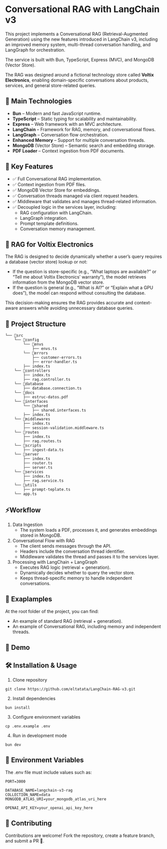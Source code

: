 # Conversational RAG with LangChain v3

This project implements a Conversational RAG (Retrieval-Augmented Generation) using the new features introduced in LangChain v3, including an improved memory system, multi-thread conversation handling, and LangGraph for orchestration.

The service is built with Bun, TypeScript, Express (MVC), and MongoDB (Vector Store).

The RAG was designed around a fictional technology store called **Voltix Electronics**, enabling domain-specific conversations about products, services, and general store-related queries.

## 🚀 Main Technologies

- **Bun** – Modern and fast JavaScript runtime.
- **TypeScript** – Static typing for scalability and maintainability.
- **Express** – Web framework with an MVC architecture.
- **LangChain** – Framework for RAG, memory, and conversational flows.
- **LangGraph** – Conversation flow orchestration.
- **Enhanced Memory** – Support for multiple conversation threads.
- **MongoDB** (Vector Store) – Semantic search and embedding storage.
- **PDF Loader** – Context ingestion from PDF documents.

## 📌 Key Features

- ✅ Full Conversational RAG implementation.
- ✅ Context ingestion from PDF files.
- ✅ MongoDB Vector Store for embeddings.
- ✅ Conversation threads managed via client request headers.
- ✅ Middleware that validates and manages thread-related information.
- ✅ Decoupled logic in the services layer, including:
  - RAG configuration with LangChain.
  - LangGraph integration.
  - Prompt template definitions.
  - Conversation memory management.

## 🛒 RAG for Voltix Electronics

The RAG is designed to decide dynamically whether a user’s query requires a database (vector store) lookup or not:

- If the question is store-specific (e.g., “What laptops are available?” or “Tell me about Voltix Electronics’ warranty”), the model retrieves information from the MongoDB vector store.
- If the question is general (e.g., “What is AI?” or “Explain what a GPU does”), the model can respond without consulting the database.

This decision-making ensures the RAG provides accurate and context-aware answers while avoiding unnecessary database queries.

## 📂 Project Structure
```
└── 📁src
    └── 📁config
        └── 📁envs
            ├── envs.ts
        └── 📁errors
            ├── customer-errors.ts
            ├── error-handler.ts
        ├── index.ts
    └── 📁controllers
        ├── index.ts
        ├── rag.controller.ts
    └── 📁database
        ├── database.connection.ts
    └── 📁docs
        ├── estruc-datos.pdf
    └── 📁interfaces
        └── 📁shared
            ├── shared.interfaces.ts
        ├── index.ts
    └── 📁middlewares
        ├── index.ts
        ├── session-validation.middleware.ts
    └── 📁routes
        ├── index.ts
        ├── rag.routes.ts
    └── 📁scripts
        ├── ingest-data.ts
    └── 📁server
        ├── index.ts
        ├── router.ts
        ├── server.ts
    └── 📁services
        ├── index.ts
        ├── rag.service.ts
    └── 📁utils
        ├── prompt-teplate.ts
    └── app.ts
```

## ⚡Workflow

1. Data Ingestion
    - The system loads a PDF, processes it, and generates embeddings stored in MongoDB.
2. Conversational Flow with RAG
    - The client sends messages through the API.
    - Headers include the conversation thread identifier.
    - Middleware validates the thread and passes it to the services layer.
3. Processing with LangChain + LangGraph
    - Executes RAG logic (retrieval + generation).
    - Dynamically decides whether to query the vector store.
    - Keeps thread-specific memory to handle independent conversations.

## 📂 Exaplamples

At the root folder of the project, you can find:
- An example of standard RAG (retrieval + generation).
- An example of Conversational RAG, including memory and independent threads.

## 🎥 Demo

## 🛠️ Installation & Usage
1. Clone repository
```
git clone https://github.com/eltatata/LangChain-RAG-v3.git
```
2. Install dependencies
```
bun install
```
3. Configure environment variables
```
cp .env.example .env
```
4. Run in development mode
```
bun dev
```

## 🔑 Environment Variables

The .env file must include values such as:

```
PORT=3000

DATABASE_NAME=langchain-v3-rag
COLLECTION_NAME=data
MONGODB_ATLAS_URI=your_mongodb_atlas_uri_here

OPENAI_API_KEY=your_openai_api_key_here
```

## 🤝 Contributing

Contributions are welcome!
Fork the repository, create a feature branch, and submit a PR 🚀.
